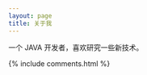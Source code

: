 ```yaml
---
layout: page
title: 关于我 
---
```


一个 JAVA 开发者，喜欢研究一些新技术。
<p>

<p>

<p> 


{% include comments.html %}


